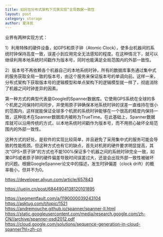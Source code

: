 ```yaml
---
title: 如何在分布式架构下完美实现“全局数据一致性
layout: post
category: storage
author: 夏泽民
---
```

业界有两种实现方式：

1）利用特殊的硬件设备，如GPS和原子钟（Atomic Clock），使多台机器间的系统时钟保持高度一致，误差小到应用完全无法感知的程度。在这种情况下，就可以继续利用本地系统时间戳作为版本号，同时也能满足全局范围内的外部一致性。

2）版本号不再依赖各个机器自己的本地系统时钟，所有的数据库事务通过集中式的服务获取全局一致的版本号，由这个服务来保证版本号的单调向前。这样一来，分布式架构下获取版本号的逻辑模型和单点架构下的逻辑模型就一样了，彻底消除了机器之间时钟差异的因素。

第一种方式的典型代表是Google的Spanner数据库。它使用GPS系统在全球的多个机房之间保持时间同步，并使用原子钟确保本地系统时钟的误差一直维持在很小的范围内，这样就能保证全球多个机房的系统时钟能够在一个很高的精度内保持一致，这种技术在Spanner数据库内被称为TrueTime。在此基础上，Spanner数据库就可以沿用传统的方式，以本地系统时间戳作为版本号，而不用担心破坏全局范围内的外部一致性。

这种方式的好处，是软件的实现比较简单，并且避免了采用集中式的服务可能会导致的性能瓶颈。但这种方式也有它的缺点，首先对机房的硬件要求明显提高，其次“GPS+原子钟”的方式也不能100%保证多个机器之间的系统时钟完全一致，如果GPS或者原子钟的硬件偏差导致时间误差过大，还是会出现外部一致性被破坏的问题。根据GoogleSpanner论文中的描述，发生时钟偏差（clock drift）的概率极小，但并不为0。
<!-- more -->
https://developer.aliyun.com/article/657843

https://juejin.cn/post/6844904138120101895

https://segmentfault.com/a/1190000039243104
https://asktug.com/t/topic/1521
https://andremouche.github.io/spanner/spanner-II.html
https://static.googleusercontent.com/media/research.google.com/zh-CN//archive/spanner-osdi2012.pdf
https://cloud.google.com/solutions/sequence-generation-in-cloud-spanner?hl=zh-cn
